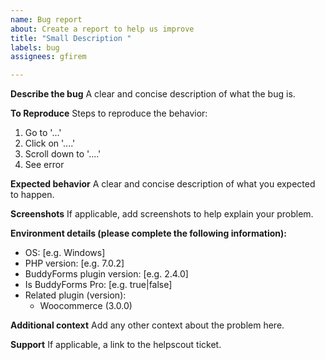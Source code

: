 ```yaml
---
name: Bug report
about: Create a report to help us improve
title: "Small Description "
labels: bug
assignees: gfirem

---
```


**Describe the bug**
A clear and concise description of what the bug is.

**To Reproduce**
Steps to reproduce the behavior:
1. Go to '...'
2. Click on '....'
3. Scroll down to '....'
4. See error

**Expected behavior**
A clear and concise description of what you expected to happen.

**Screenshots**
If applicable, add screenshots to help explain your problem.

**Environment details (please complete the following information):**
 - OS: [e.g. Windows]
 - PHP version: [e.g. 7.0.2]
 - BuddyForms plugin version: [e.g. 2.4.0]
 - Is BuddyForms Pro: [e.g. true|false]
 - Related plugin (version):
   - Woocommerce (3.0.0)

**Additional context**
Add any other context about the problem here.

**Support**
If applicable, a link to the helpscout ticket.
